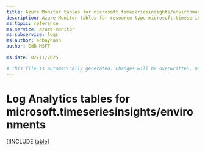 ```yaml
---
title: Azure Monitor tables for microsoft.timeseriesinsights/environments
description: Azure Monitor tables for resource type microsoft.timeseriesinsights/environments
ms.topic: reference
ms.service: azure-monitor
ms.subservice: logs
ms.author: edbaynash
author: EdB-MSFT
   
ms.date: 02/11/2025

# This file is automatically generated. Changes will be overwritten. Do not change this file directly.
---
```


# Log Analytics tables for microsoft.timeseriesinsights/environments  

[!INCLUDE [table](~/reusable-content/ce-skilling/azure/includes/azure-monitor/reference/tables/microsoft-timeseriesinsights_environments-include.md)]

